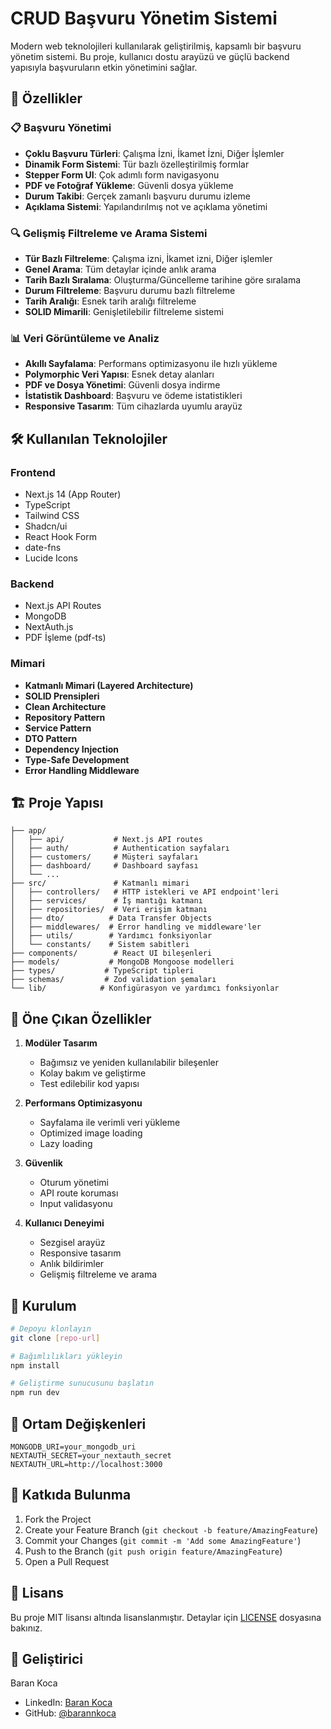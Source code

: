# CRUD Başvuru Yönetim Sistemi

Modern web teknolojileri kullanılarak geliştirilmiş, kapsamlı bir başvuru yönetim sistemi. Bu proje, kullanıcı dostu arayüzü ve güçlü backend yapısıyla başvuruların etkin yönetimini sağlar.

## 🚀 Özellikler

### 📋 Başvuru Yönetimi
- **Çoklu Başvuru Türleri**: Çalışma İzni, İkamet İzni, Diğer İşlemler
- **Dinamik Form Sistemi**: Tür bazlı özelleştirilmiş formlar
- **Stepper Form UI**: Çok adımlı form navigasyonu
- **PDF ve Fotoğraf Yükleme**: Güvenli dosya yükleme
- **Durum Takibi**: Gerçek zamanlı başvuru durumu izleme
- **Açıklama Sistemi**: Yapılandırılmış not ve açıklama yönetimi

### 🔍 Gelişmiş Filtreleme ve Arama Sistemi
- **Tür Bazlı Filtreleme**: Çalışma izni, İkamet izni, Diğer işlemler
- **Genel Arama**: Tüm detaylar içinde anlık arama
- **Tarih Bazlı Sıralama**: Oluşturma/Güncelleme tarihine göre sıralama
- **Durum Filtreleme**: Başvuru durumu bazlı filtreleme
- **Tarih Aralığı**: Esnek tarih aralığı filtreleme
- **SOLID Mimarili**: Genişletilebilir filtreleme sistemi

### 📊 Veri Görüntüleme ve Analiz
- **Akıllı Sayfalama**: Performans optimizasyonu ile hızlı yükleme
- **Polymorphic Veri Yapısı**: Esnek detay alanları
- **PDF ve Dosya Yönetimi**: Güvenli dosya indirme
- **İstatistik Dashboard**: Başvuru ve ödeme istatistikleri
- **Responsive Tasarım**: Tüm cihazlarda uyumlu arayüz

## 🛠️ Kullanılan Teknolojiler

### Frontend
- Next.js 14 (App Router)
- TypeScript
- Tailwind CSS
- Shadcn/ui
- React Hook Form
- date-fns
- Lucide Icons

### Backend
- Next.js API Routes
- MongoDB
- NextAuth.js
- PDF İşleme (pdf-ts)

### Mimari
- **Katmanlı Mimari (Layered Architecture)**
- **SOLID Prensipleri**
- **Clean Architecture**
- **Repository Pattern**
- **Service Pattern**
- **DTO Pattern**
- **Dependency Injection**
- **Type-Safe Development**
- **Error Handling Middleware**

## 🏗️ Proje Yapısı

```
├── app/
│   ├── api/           # Next.js API routes
│   ├── auth/          # Authentication sayfaları
│   ├── customers/     # Müşteri sayfaları
│   ├── dashboard/     # Dashboard sayfası
│   └── ...
├── src/               # Katmanlı mimari
│   ├── controllers/   # HTTP istekleri ve API endpoint'leri
│   ├── services/      # İş mantığı katmanı
│   ├── repositories/  # Veri erişim katmanı
│   ├── dto/          # Data Transfer Objects
│   ├── middlewares/  # Error handling ve middleware'ler
│   ├── utils/        # Yardımcı fonksiyonlar
│   └── constants/    # Sistem sabitleri
├── components/        # React UI bileşenleri
├── models/           # MongoDB Mongoose modelleri
├── types/           # TypeScript tipleri
├── schemas/         # Zod validation şemaları
└── lib/            # Konfigürasyon ve yardımcı fonksiyonlar
```

## 🌟 Öne Çıkan Özellikler

1. **Modüler Tasarım**
   - Bağımsız ve yeniden kullanılabilir bileşenler
   - Kolay bakım ve geliştirme
   - Test edilebilir kod yapısı

2. **Performans Optimizasyonu**
   - Sayfalama ile verimli veri yükleme
   - Optimized image loading
   - Lazy loading

3. **Güvenlik**
   - Oturum yönetimi
   - API route koruması
   - Input validasyonu

4. **Kullanıcı Deneyimi**
   - Sezgisel arayüz
   - Responsive tasarım
   - Anlık bildirimler
   - Gelişmiş filtreleme ve arama

## 🚀 Kurulum

```bash
# Depoyu klonlayın
git clone [repo-url]

# Bağımlılıkları yükleyin
npm install

# Geliştirme sunucusunu başlatın
npm run dev
```

## 🔧 Ortam Değişkenleri

```env
MONGODB_URI=your_mongodb_uri
NEXTAUTH_SECRET=your_nextauth_secret
NEXTAUTH_URL=http://localhost:3000
```

## 🤝 Katkıda Bulunma

1. Fork the Project
2. Create your Feature Branch (`git checkout -b feature/AmazingFeature`)
3. Commit your Changes (`git commit -m 'Add some AmazingFeature'`)
4. Push to the Branch (`git push origin feature/AmazingFeature`)
5. Open a Pull Request

## 📝 Lisans

Bu proje MIT lisansı altında lisanslanmıştır. Detaylar için [LICENSE](LICENSE) dosyasına bakınız.

## 👤 Geliştirici

Baran Koca
- LinkedIn: [Baran Koca](https://www.linkedin.com/in/baran-koca-6a330a217/)
- GitHub: [@barannkoca](https://github.com/barannkoca)
